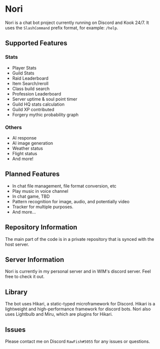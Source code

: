 # Nori

Nori is a chat bot project currently running on Discord and Kook 24/7. It uses the `SlashCommand` prefix format, for example: `/help`.

## Supported Features

### Stats
- Player Stats
- Guild Stats 
- Raid Leaderboard 
- Item Search/reroll
- Class build search 
- Profession Leaderboard
- Server uptime & soul point timer
- Guild HQ stats calculation
- Guild XP contributed
- Forgery mythic probability graph

### Others
- AI response
- AI image generation
- Weather status
- Flight status
- And more!

## Planned Features

- In chat file management, file format conversion, etc
- Play music in voice channel
- In chat game, TBD
- Pattern recognition for image, audio, and potentially video
- Tracker for multiple purposes.
- And more...

## Repository Information

The main part of the code is in a private repository that is synced with the host server. 

## Server Information

Nori is currently in my personal server and in WIM's discord server. Feel free to check it out.

## Library

The bot uses Hikari, a static-typed microframework for Discord. Hikari is a lightweight and high-performance framework for discord bots. Nori also uses Lightbulb and Miru, which are plugins for Hikari.

## Issues

Please contact me on Discord `RawFish#5055` for any issues or questions.
